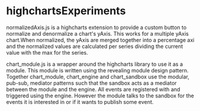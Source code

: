 highchartsExperiments
=====================
normalizedAxis.js is a highcharts extension to provide a custom button to normalize and denormalize a chart's yAxis. 
This works for a multiple yAxis chart.When normalized, the yAxis are merged together into a percentage axi and the normalized values are calculated per series dividing the current value with the max for the series.



chart_module.js is a wrapper around the highcharts library to use it as a module. This module is written using the revealing module design pattern.
Together chart_module, chart_engine and chart_sandbox use the modular, pub-sub, mediator patterns such that the sandbox acts as a mediator between the module and the engine. All events are registered with and triggered using the engine. However the module talks to the sandbox for the events it is interested in or if it wants to publish some event.
